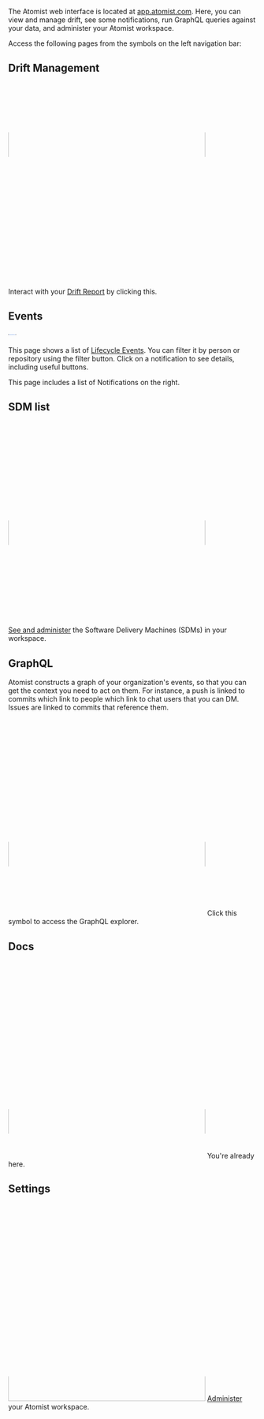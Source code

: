 
The Atomist web interface is located at [app.atomist.com](https://app.atomist.com). Here,
you can view and manage drift, see some notifications, run GraphQL queries against your data, and administer your
Atomist workspace.

Access the following pages from the symbols on the left navigation bar:

## Drift Management

<img src="../img/leftnav.jpg" height=400px style="
    clip-path: inset(25% 0px 62.5% 0px);
"  class="left-nav-item-clip">

 Interact with your [Drift Report](drift-report.md) by clicking this.

## Events

<img src="../img/leftnav.jpg" style="
    clip-path: inset(37.5% 0px 50% 0px);
" class="left-nav-item-clip">

This page shows a list of [Lifecycle Events](lifecycle.md). You can filter it by person or repository using the filter button. Click on a notification to see details, including useful buttons.

This page includes a list of Notifications on the right.

## SDM list
<img src="../img/leftnav.jpg" height=400px style="
    clip-path: inset(50% 0px 37.5% 0px);
"  class="left-nav-item-clip">

[See and administer](sdm-list.md) the Software Delivery Machines (SDMs) in your workspace.

## GraphQL

Atomist constructs a graph of your organization's events, so that you can get the context you need to act on them. For instance, a push is linked to commits which link to people which link to chat users that you can DM. Issues are linked to commits that reference them.

<img src="../img/leftnav.jpg" height=400px style="
    clip-path: inset(62.5% 0px 25% 0px);
"  class="left-nav-item-clip">
 Click this symbol to access the GraphQL explorer.

## Docs

<img src="../img/leftnav.jpg" height=400px style="
    clip-path: inset(75% 0px 12.5% 0px);
"  class="left-nav-item-clip">
You're already here.

## Settings

<img src="../img/leftnav.jpg" height=400px style="
    clip-path: inset(87.5% 0px 0px 0px);
"  class="left-nav-item-clip">
[Administer](admin) your Atomist workspace.
